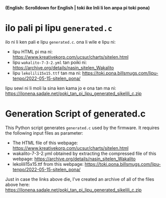 **(English: Scrolldown for English | toki ike Inli li lon anpa pi toki pona)**

# ilo pali pi lipu `generated.c`

ilo ni li ken pali e lipu `generated.c`. ona li wile e lipu ni:

* lipu HTML pi ma ni: https://www.kreativekorp.com/ucsur/charts/sitelen.html
* lipu `wakalito-7-3-2.yml` tan poiki ni: https://archive.org/details/nasin_sitelen_Wakalito
* lipu `lekolili15x15.ttf` tan ma ni: https://toki.pona.billsmugs.com/lipu-tenpo/2022-05-15-sitelen_pona/

lipu sewi ni li moli la sina ken kama jo e ona tan ma ni: https://ilonena.sadale.net/poki_tan_pi_lipu_generated_sikelili_c.zip

# Generation Script of generated.c

This Python script generates `generated.c` used by the firmware. It requires the following input files as parameter:

* The HTML file of this webpage: https://www.kreativekorp.com/ucsur/charts/sitelen.html
* wakalito-7-3-2.yml obtained by extracting the compressed file of this webpage: https://archive.org/details/nasin_sitelen_Wakalito
* lekolili15x15.ttf from this webpage: https://toki.pona.billsmugs.com/lipu-tenpo/2022-05-15-sitelen_pona/

Just in case the links above die, I've created an archive of all of the files above here: https://ilonena.sadale.net/poki_tan_pi_lipu_generated_sikelili_c.zip
